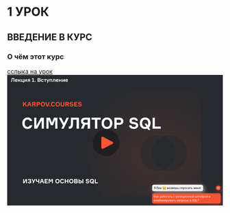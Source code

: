 #     1 УРОК
## ВВЕДЕНИЕ В КУРС
### О чём этот курс
[сслыка на урок](https://youtu.be/eO9ohjuc86w?si=g0i-o1CWdIfQVbRd)
![img.png](../../images/module1/lesson1/img.png)
